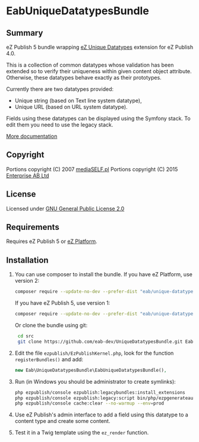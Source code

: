 EabUniqueDatatypesBundle
========================

Summary
-------
eZ Publish 5 bundle wrapping [eZ Unique Datatypes](http://projects.ez.no/ez_unique_datatypes)
extension for eZ Publish 4.0.

This is a collection of common datatypes whose validation has been extended
so to verify their uniqueness within given content object attribute. Otherwise,
these datatypes behave exactly as their prototypes.

Currently there are two datatypes provided:

* Unique string (based on Text line system datatype),
* Unique URL (based on URL system datatype).

Fields using these datatypes can be displayed using the Symfony stack. To edit
them you need to use the legacy stack.

[More documentation](ezpublish_legacy/ezuniquedatatypes/doc/readme.txt)

Copyright
---------
Portions copyright (C) 2007 [mediaSELF.pl](http://www.mediaself.pl/)
Portions copyright (C) 2015 [Enterprise AB Ltd](http://eab.uk/)

License
-------
Licensed under [GNU General Public License 2.0](http://www.gnu.org/licenses/gpl-2.0.html)

Requirements
------------
Requires eZ Publish 5 or [eZ Platform](https://ezplatform.com).

Installation
------------

1. You can use composer to install the bundle. If you have eZ Platform, use version 2:
    
    ```bash
    composer require --update-no-dev --prefer-dist "eab/unique-datatypes-bundle":"~2.0"
    ```
    
   If you have eZ Publish 5, use version 1:
    
    ```bash
    composer require --update-no-dev --prefer-dist "eab/unique-datatypes-bundle":"~1.0"
    ```
    
   Or clone the bundle using git:
   
   ```bash
    cd src
    git clone https://github.com/eab-dev/UniqueDatatypesBundle.git Eab/UniqueDatatypesBundle
    ```

2. Edit the file `ezpublish/EzPublishKernel.php`, look for the function `registerBundles()` and add:
    
    ```php
    new Eab\UniqueDatatypesBundle\EabUniqueDatatypesBundle(),
    ```

3. Run (in Windows you should be administrator to create symlinks):
    
    ```bash
    php ezpublish/console ezpublish:legacybundles:install_extensions
    php ezpublish/console ezpublish:legacy:script bin/php/ezpgenerateautoloads.php
    php ezpublish/console cache:clear --no-warmup --env=prod
    ```
        
4. Use eZ Publish's admin interface to add a field using this datatype to a content type and create some content.

5. Test it in a Twig template using the `ez_render` function.
